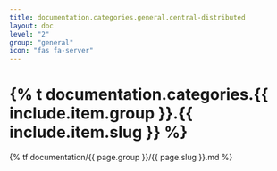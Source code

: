 ```yaml
---
title: documentation.categories.general.central-distributed
layout: doc
level: "2"
group: "general"
icon: "fas fa-server"
---
```


# {% t documentation.categories.{{ include.item.group }}.{{ include.item.slug }} %}

{% tf documentation/{{ page.group }}/{{ page.slug }}.md %}
